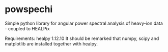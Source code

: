 # powspechi
Simple python library for angular power spectral analysis of heavy-ion data - coupled to HEALPix

Requirements: healpy 1.12.10
It should be remarked that numpy, scipy and matplotlib are installed together with healpy.
